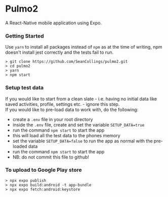 # Pulmo2

A React-Native mobile application using Expo.

### Getting Started

Use `yarn` to install all packages instead of `npm` as at the time of writing, npm doesn't install jest correctly and the tests fail to run.

```
> git clone https://github.com/SeanCollings/pulmo2.git
> cd pulmo2
> yarn
> npm start
```

### Setup test data

If you would like to start from a clean slate - i.e. having no initial data like saved activities, profile, settings etc. - ignore this step. <br/>
If you would like to pre-load data to work with, do the following:

- create a `.env` file in your root directory
- inside the `.env` file, create and set the variable `SETUP_DATA=true`
- run the command `npm start` to start the app
- this will load all the test data to the phones memory
- set the variable `SETUP_DATA=false` to run the app as normal with the pre-loaded data
- run the command `npm start` to start the app
- NB: do not commit this file to github!

### To upload to Google Play store

```
> npx expo publish
> npx expo build:android -t app-bundle
> npx expo fetch:android:keystore
```
